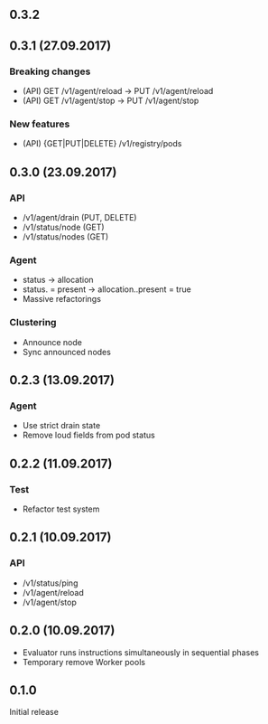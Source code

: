 ## 0.3.2

## 0.3.1 (27.09.2017)

### Breaking changes

* (API) GET /v1/agent/reload -> PUT /v1/agent/reload
* (API) GET /v1/agent/stop -> PUT /v1/agent/stop

### New features

* (API) {GET|PUT|DELETE} /v1/registry/pods

## 0.3.0 (23.09.2017)

### API

* /v1/agent/drain (PUT, DELETE)
* /v1/status/node (GET)
* /v1/status/nodes (GET)

### Agent

* status -> allocation
* status.<pod> = present -> allocation.<prod>.present = true
* Massive refactorings

### Clustering

* Announce node
* Sync announced nodes

## 0.2.3 (13.09.2017)

### Agent

* Use strict drain state
* Remove loud fields from pod status 

## 0.2.2 (11.09.2017)

### Test

* Refactor test system

## 0.2.1 (10.09.2017)

### API

* /v1/status/ping
* /v1/agent/reload
* /v1/agent/stop

## 0.2.0 (10.09.2017)

* Evaluator runs instructions simultaneously in sequential phases
* Temporary remove Worker pools

## 0.1.0

Initial release